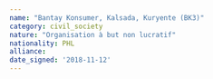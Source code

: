 ```yaml
---
name: "Bantay Konsumer, Kalsada, Kuryente (BK3)"
category: civil_society
nature: "Organisation à but non lucratif"
nationality: PHL
alliance: 
date_signed: '2018-11-12'
---
```

    